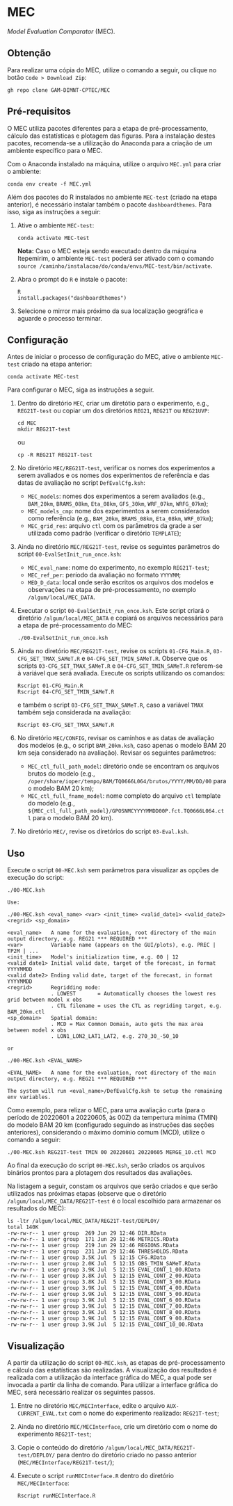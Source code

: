 # MEC

_Model Evaluation Comparator_ (MEC).

## Obtenção 

Para realizar uma cópia do MEC, utilize o comando a seguir, ou clique no botão `Code > Download Zip`:

```
gh repo clone GAM-DIMNT-CPTEC/MEC
```

## Pré-requisitos

O MEC utiliza pacotes diferentes para a etapa de pré-processamento, cálculo das estatísticas e plotagem das figuras. Para a instalação destes pacotes, recomenda-se a utilização do Anaconda para a criação de um ambiente específico para o MEC.

Com o Anaconda instalado na máquina, utilize o arquivo `MEC.yml` para criar o ambiente:

```
conda env create -f MEC.yml
```

Além dos pacotes do R instalados no ambiente `MEC-test` (criado na etapa anterior), é necessário instalar também o pacote `dashboardthemes`. Para isso, siga as instruções a seguir:

1. Ative o ambiente `MEC-test`:
  
    ```
    conda activate MEC-test
    ```

    **Nota:** Caso o MEC esteja sendo executado dentro da máquina Itepemirim, o ambiente `MEC-test` poderá ser ativado com o comando `source /caminho/instalacao/do/conda/envs/MEC-test/bin/activate`.


2. Abra o prompt do `R` e instale o pacote:

    ```
    R
    install.packages("dashboardthemes")
    ```

3. Selecione o mirror mais próximo da sua localização geográfica e aguarde o processo terminar.

## Configuração

Antes de iniciar o processo de configuração do MEC, ative o ambiente `MEC-test` criado na etapa anterior:

```
conda activate MEC-test
```

Para configurar o MEC, siga as instruções a seguir.

1. Dentro do diretório `MEC`, criar um diretótio para o experimento, e.g., `REG21T-test` ou copiar um dos diretórios `REG21`, `REG21T` ou `REG21UVP`:

    ```
    cd MEC
    mkdir REG21T-test
    ```

    ou

    ```
    cp -R REG21T REG21T-test
    ```

2. No diretório `MEC/REG21T-test`, verificar os nomes dos experimentos a serem avaliados e os nomes dos experimentos de referência e das datas de avaliação no script `DefEvalCfg.ksh`:

    * `MEC_models`: nomes dos experimentos a serem avaliados (e.g., `BAM_20km`, `BRAMS_08km`, `Eta_08km`, `GFS_30km`, `WRF_07km`, `WRFG_07km`);
    * `MEC_models_cmp`: nome dos experimentos a serem considerados como referência (e.g., `BAM_20km`, `BRAMS_08km`, `Eta_08km`, `WRF_07km`);
    * `MEC_grid_res`: arquivo `ctl` com os parâmetros da grade a ser utilizada como padrão (verificar o diretório `TEMPLATE`);

3. Ainda no diretório `MEC/REG21T-test`, revise os seguintes parâmetros do script `00-EvalSetInit_run_once.ksh`:

    * `MEC_eval_name`: nome do experimento, no exemplo `REG21T-test`;
    * `MEC_ref_per`: período da avaliação no formato `YYYYMM`;
    * `MED_D_data`: local onde serão escritos os arquivos dos modelos e observações na etapa de pré-processamento, no exemplo `/algum/local/MEC_DATA`.

4. Executar o script `00-EvalSetInit_run_once.ksh`. Este script criará o diretório `/algum/local/MEC_DATA` e copiará os arquivos necessários para a etapa de pré-processamento do MEC:

    ```
    ./00-EvalSetInit_run_once.ksh
    ```

5. Ainda no diretório `MEC/REG21T-test`, revise os scripts `01-CFG_Main.R`, `03-CFG_SET_TMAX_SAMeT.R` e `04-CFG_SET_TMIN_SAMeT.R`. Observe que os scripts `03-CFG_SET_TMAX_SAMeT.R` e `04-CFG_SET_TMIN_SAMeT.R` referem-se à variável que será avaliada. Execute os scripts utilizando os comandos:

    ```
    Rscript 01-CFG_Main.R
    Rscript 04-CFG_SET_TMIN_SAMeT.R
    ```

    e também o script `03-CFG_SET_TMAX_SAMeT.R`, caso a variável `TMAX` também seja considerada na avaliação:

    ```
    Rscript 03-CFG_SET_TMAX_SAMeT.R
    ```

6. No diretório `MEC/CONFIG`, revisar os caminhos e as datas de avaliação dos modelos (e.g., o script `BAM_20km.ksh`, caso apenas o modelo BAM 20 km seja considerado na avaliação). Revisar os seguintes parâmetros:

    * `MEC_ctl_full_path_model`: diretório onde se encontram os arquivos brutos do modelo (e.g., `/oper/share/ioper/tempo/BAM/TQ0666L064/brutos/YYYY/MM/DD/00` para o modelo BAM 20 km);
    * `MEC_ctl_full_fname_model`: nome completo do arquivo `ctl` template do modelo (e.g., `${MEC_ctl_full_path_model}/GPOSNMCYYYYMMDD00P.fct.TQ0666L064.ctl` para o modelo BAM 20 km).

7. No diretório `MEC/`, revise os diretórios do script `03-Eval.ksh`.

## Uso

Execute o script `00-MEC.ksh` sem parâmetros para visualizar as opções de execução do script:

```
./00-MEC.ksh

Use:

./00-MEC.ksh <eval_name> <var> <init_time> <valid_date1> <valid_date2> <regrid> <sp_domain>

<eval_name>   A name for the evaluation, root directory of the main output directory, e.g. REG21 *** REQUIRED ***
<var>         Variable name (appears on the GUI/plots), e.g. PREC | TP2M | ...
<init_time>   Model's initialization time, e.g. 00 | 12
<valid date1> Initial valid date, target of the forecast, in format YYYYMMDD
<valid date2> Ending valid date, target of the forecast, in format YYYYMMDD
<regrid>      Regridding mode:
              . LOWEST       = Automatically chooses the lowest res grid between model x obs
              . CTL filename = uses the CTL as regriding target, e.g. BAM_20km.ctl
<sp_domain>   Spatial domain:
              . MCD = Max Common Domain, auto gets the max area between model x obs
              . LON1_LON2_LAT1_LAT2, e.g. 270_30_-50_10

or

./00-MEC.ksh <EVAL_NAME>

<EVAL_NAME>   A name for the evaluation, root directory of the main output directory, e.g. REG21 *** REQUIRED ***

The system will run <eval_name>/DefEvalCfg.ksh to setup the remaining env variables.
```

Como exemplo, para relizar o MEC, para uma avaliação curta (para o período de 20220601 a 20220605, às 00Z) da tempertura mínima (TMIN) do modelo BAM 20 km (configurado seguindo as instruções das seções anteriores), considerando o máximo domínio comum (MCD), utilize o comando a seguir:

```
./00-MEC.ksh REG21T-test TMIN 00 20220601 20220605 MERGE_10.ctl MCD
```

Ao final da execução do script `00-MEC.ksh`, serão criados os arquivos binários prontos para a plotagem dos resultados das avaliações.

Na listagem a seguir, constam os arquivos que serão criados e que serão utilizados nas próximas etapas (observe que o diretório `/algum/local/MEC_DATA/REG21T-test` é o local escolhido para armazenar os resultados do MEC):

```
ls -ltr /algum/local/MEC_DATA/REG21T-test/DEPLOY/
total 140K
-rw-rw-r-- 1 user group  269 Jun 29 12:46 DIR.RData
-rw-rw-r-- 1 user group  171 Jun 29 12:46 METRICS.RData
-rw-rw-r-- 1 user group  219 Jun 29 12:46 REGIONS.RData
-rw-rw-r-- 1 user group  231 Jun 29 12:46 THRESHOLDS.RData
-rw-rw-r-- 1 user group 3.5K Jul  5 12:15 CFG.RData
-rw-rw-r-- 1 user group 2.0K Jul  5 12:15 OBS_TMIN_SAMeT.RData
-rw-rw-r-- 1 user group 3.9K Jul  5 12:15 EVAL_CONT_1_00.RData
-rw-rw-r-- 1 user group 3.8K Jul  5 12:15 EVAL_CONT_2_00.RData
-rw-rw-r-- 1 user group 3.8K Jul  5 12:15 EVAL_CONT_3_00.RData
-rw-rw-r-- 1 user group 3.9K Jul  5 12:15 EVAL_CONT_4_00.RData
-rw-rw-r-- 1 user group 3.9K Jul  5 12:15 EVAL_CONT_5_00.RData
-rw-rw-r-- 1 user group 3.9K Jul  5 12:15 EVAL_CONT_6_00.RData
-rw-rw-r-- 1 user group 3.9K Jul  5 12:15 EVAL_CONT_7_00.RData
-rw-rw-r-- 1 user group 3.9K Jul  5 12:15 EVAL_CONT_8_00.RData
-rw-rw-r-- 1 user group 3.9K Jul  5 12:15 EVAL_CONT_9_00.RData
-rw-rw-r-- 1 user group 3.9K Jul  5 12:15 EVAL_CONT_10_00.RData
```

## Visualização

A partir da utilização do script `00-MEC.ksh`, as etapas de pré-processamento e cálculo das estatísticas são realizadas. A visualização dos resultados é realizada com a utilização da interface gráfica do MEC, a qual pode ser invocada a partir da linha de comando. Para utilizar a interface gráfica do MEC, será necessário realizar os seguintes passos.

1. Entre no diretório `MEC/MECInterface`, edite o arquivo `AUX-CURRENT_EVAL.txt` com o nome do experimento realizado: `REG21T-test`;
2. Ainda no diretório `MEC/MECInterface`, crie um diretório com o nome do experimento `REG21T-test`;
3. Copie o conteúdo do diretório `/algum/local/MEC_DATA/REG21T-test/DEPLOY/` para dentro do diretório criado no passo anterior (`MEC/MECInterface/REG21T-test/`);
4. Execute o script `runMECInterface.R` dentro do diretório `MEC/MECInterface`:

    ```
    Rscript runMECInterface.R
    ```
